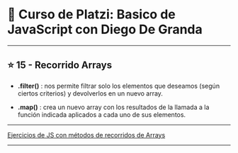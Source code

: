# :book: Curso de Platzi: Basico de JavaScript con Diego De Granda

---

## :star: 15 - Recorrido Arrays


- **.filter()** : nos permite filtrar solo los elementos que deseamos (según ciertos criterios) y devolverlos en un nuevo array.

- **.map()** : crea un nuevo array con los resultados de la llamada a la función indicada aplicados a cada uno de sus elementos.

---

[Ejercicios de JS con métodos de recorridos de Arrays](https://github.com/eugenia1984/curso_platzi_basico_js_diego_de_granda/tree/main/15_recorrido_arrays/recorrido_arrays-js)

---
